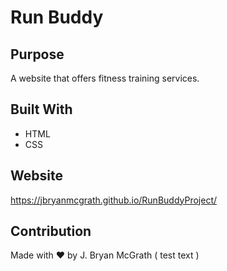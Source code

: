 # Run Buddy

## Purpose
A website that offers fitness training services.

## Built With
* HTML
* CSS

## Website
https://jbryanmcgrath.github.io/RunBuddyProject/

## Contribution
Made with ❤️ by J. Bryan McGrath ( test text )
